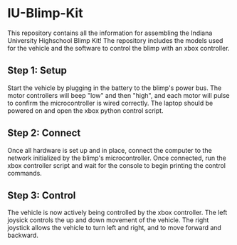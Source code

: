 # IU-Blimp-Kit
This repository contains all the information for assembling the Indiana University Highschool Blimp Kit! The repository includes the models used for the vehicle and the software to control the blimp with an xbox controller.

## Step 1: Setup
Start the vehicle by plugging in the battery to the blimp's power bus. The motor controllers will beep "low" and then "high", and each motor will pulse to confirm the microcontroller is wired correctly. The laptop should be powered on and open the xbox python control script.

## Step 2: Connect
Once all hardware is set up and in place, connect the computer to the network initialized by the blimp's microcontroller. Once connected, run the xbox controller script and wait for the console to begin printing the control commands.

## Step 3: Control
The vehicle is now actively being controlled by the xbox controller. The left joysick controls the up and down movement of the vehicle. The right joystick allows the vehicle to turn left and right, and to move forward and backward.
